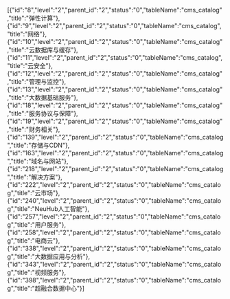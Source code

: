 [{"id":"8","level":"2","parent_id":"2","status":"0","tableName":"cms_catalog","title":"弹性计算"},{"id":"9","level":"2","parent_id":"2","status":"0","tableName":"cms_catalog","title":"网络"},{"id":"10","level":"2","parent_id":"2","status":"0","tableName":"cms_catalog","title":"云数据库与缓存"},{"id":"11","level":"2","parent_id":"2","status":"0","tableName":"cms_catalog","title":"云安全"},{"id":"12","level":"2","parent_id":"2","status":"0","tableName":"cms_catalog","title":"管理与监控"},{"id":"13","level":"2","parent_id":"2","status":"0","tableName":"cms_catalog","title":"大数据基础服务"},{"id":"18","level":"2","parent_id":"2","status":"0","tableName":"cms_catalog","title":"服务协议与保障"},{"id":"19","level":"2","parent_id":"2","status":"0","tableName":"cms_catalog","title":"财务相关"},{"id":"139","level":"2","parent_id":"2","status":"0","tableName":"cms_catalog","title":"存储与CDN"},{"id":"163","level":"2","parent_id":"2","status":"0","tableName":"cms_catalog","title":"域名与网站"},{"id":"218","level":"2","parent_id":"2","status":"0","tableName":"cms_catalog","title":"解决方案"},{"id":"222","level":"2","parent_id":"2","status":"0","tableName":"cms_catalog","title":"云市场"},{"id":"240","level":"2","parent_id":"2","status":"0","tableName":"cms_catalog","title":"NeuHub人工智能"},{"id":"257","level":"2","parent_id":"2","status":"0","tableName":"cms_catalog","title":"用户服务"},{"id":"258","level":"2","parent_id":"2","status":"0","tableName":"cms_catalog","title":"电商云"},{"id":"338","level":"2","parent_id":"2","status":"0","tableName":"cms_catalog","title":"大数据应用与分析"},{"id":"343","level":"2","parent_id":"2","status":"0","tableName":"cms_catalog","title":"视频服务"},{"id":"398","level":"2","parent_id":"2","status":"0","tableName":"cms_catalog","title":"超融合数据中心"}]